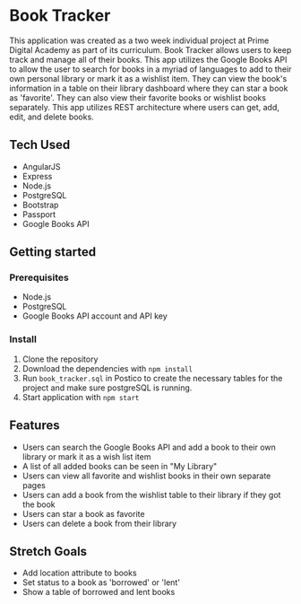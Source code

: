 # Book Tracker
This application was created as a two week individual project at Prime Digital Academy as part of its curriculum. Book Tracker allows users to keep track and manage all of their books. This app utilizes the Google Books API to allow the user to search for books in a myriad of languages to add to their own personal library or mark it as a wishlist item. They can view the book's information in a table on their library dashboard where they can star a book as 'favorite'. They can also view their favorite books or wishlist books separately. This app utilizes REST architecture where users can get, add, edit, and delete books.


## Tech Used
* AngularJS
* Express
* Node.js
* PostgreSQL
* Bootstrap
* Passport
* Google Books API

## Getting started

### Prerequisites
* Node.js
* PostgreSQL
* Google Books API account and API key

### Install
1) Clone the repository
2) Download the dependencies with `npm install`
3) Run `book_tracker.sql` in Postico to create the necessary tables for the project and make sure postgreSQL is running.
4) Start application with `npm start`

##  Features
* Users can search the Google Books API and add a book to their own library or mark it as a wish list item
* A list of all added books can be seen in "My Library"
* Users can view all favorite and wishlist books in their own separate pages
* Users can add a book from the wishlist table to their library if they got the book
* Users can star a book as favorite
* Users can delete a book from their library

##  Stretch Goals
* Add location attribute to books
* Set status to a book as 'borrowed' or 'lent'
* Show a table of borrowed and lent books
